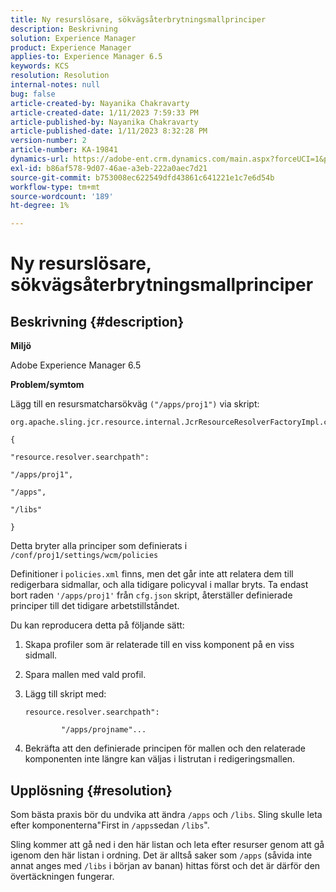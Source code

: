 ```yaml
---
title: Ny resurslösare, sökvägsåterbrytningsmallprinciper
description: Beskrivning
solution: Experience Manager
product: Experience Manager
applies-to: Experience Manager 6.5
keywords: KCS
resolution: Resolution
internal-notes: null
bug: false
article-created-by: Nayanika Chakravarty
article-created-date: 1/11/2023 7:59:33 PM
article-published-by: Nayanika Chakravarty
article-published-date: 1/11/2023 8:32:28 PM
version-number: 2
article-number: KA-19841
dynamics-url: https://adobe-ent.crm.dynamics.com/main.aspx?forceUCI=1&pagetype=entityrecord&etn=knowledgearticle&id=0d136574-ea91-ed11-aad1-6045bd006e5a
exl-id: b86af578-9d07-46ae-a3eb-222a0aec7d21
source-git-commit: b753008ec622549dfd43861c641221e1c7e6d54b
workflow-type: tm+mt
source-wordcount: '189'
ht-degree: 1%

---
```


# Ny resurslösare, sökvägsåterbrytningsmallprinciper

## Beskrivning {#description}


<b>Miljö</b>

Adobe Experience Manager 6.5

<b>Problem/symtom</b>

Lägg till en resursmatcharsökväg `("/apps/proj1")` via skript:


```
org.apache.sling.jcr.resource.internal.JcrResourceResolverFactoryImpl.cfg.json

{

"resource.resolver.searchpath":

"/apps/proj1",

"/apps",

"/libs"

}
```


Detta bryter alla principer som definierats i `/conf/proj1/settings/wcm/policies`

Definitioner i `policies.xml` finns, men det går inte att relatera dem till redigerbara sidmallar, och alla tidigare policyval i mallar bryts. Ta endast bort raden `'/apps/proj1'` från `cfg.json` skript, återställer definierade principer till det tidigare arbetstillståndet.

Du kan reproducera detta på följande sätt:

1. Skapa profiler som är relaterade till en viss komponent på en viss sidmall.


2. Spara mallen med vald profil.


3. Lägg till skript med:




   ```
   resource.resolver.searchpath":
   
           "/apps/projname"...
   ```



4. Bekräfta att den definierade principen för mallen och den relaterade komponenten inte längre kan väljas i listrutan i redigeringsmallen.



## Upplösning {#resolution}


Som bästa praxis bör du undvika att ändra `/apps` och `/libs`. Sling skulle leta efter komponenterna&quot;First in `/apps`sedan `/libs`&quot;.

Sling kommer att gå ned i den här listan och leta efter resurser genom att gå igenom den här listan i ordning. Det är alltså saker som `/apps` (såvida inte annat anges med `/libs` i början av banan) hittas först och det är därför den övertäckningen fungerar.
